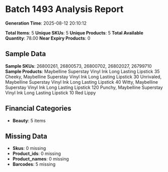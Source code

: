 # Batch 1493 Analysis Report

**Generation Time**: 2025-08-12 20:10:12

**Total Items**: 5
**Unique SKUs**: 5
**Unique Products**: 5
**Total Available Quantity**: 78.00
**Near Expiry Products**: 0

## Sample Data
**Sample SKUs**: 26800261, 26800573, 26800702, 26802027, 26799710
**Sample Products**: Maybelline Superstay Vinyl Ink Long Lasting Lipstick 35 Cheeky, Maybelline Superstay Vinyl Ink Long Lasting Lipstick 30 Unrivaled, Maybelline Superstay Vinyl Ink Long Lasting Lipstick 40 Witty, Maybelline Superstay Vinyl Ink Long Lasting Lipstick 120 Punchy, Maybelline Superstay Vinyl Ink Long Lasting Lipstick 10 Red Lippy

## Financial Categories
- **Beauty**: 5 items

## Missing Data
- **Skus**: 0 missing
- **Product_ids**: 0 missing
- **Product_names**: 0 missing
- **Barcodes**: 5 missing

